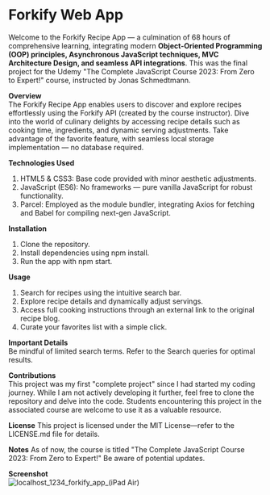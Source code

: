 # Forkify Web App

Welcome to the Forkify Recipe App — a culmination of 68 hours of comprehensive learning, integrating modern **Object-Oriented Programming (OOP) principles, Asynchronous JavaScript techniques, MVC Architecture Design, and seamless API integrations**. This was the final project for the Udemy "The Complete JavaScript Course 2023: From Zero to Expert!" course, instructed by Jonas Schmedtmann.

**Overview**  
The Forkify Recipe App enables users to discover and explore recipes effortlessly using the Forkify API (created by the course instructor). Dive into the world of culinary delights by accessing recipe details such as cooking time, ingredients, and dynamic serving adjustments. Take advantage of the favorite feature, with seamless local storage implementation — no database required.

**Technologies Used**  
1. HTML5 & CSS3: Base code provided with minor aesthetic adjustments.
2. JavaScript (ES6): No frameworks — pure vanilla JavaScript for robust functionality.
3. Parcel: Employed as the module bundler, integrating Axios for fetching and Babel for compiling next-gen JavaScript.

**Installation**  
1. Clone the repository.
2. Install dependencies using npm install.
3. Run the app with npm start.

**Usage**  
1. Search for recipes using the intuitive search bar.
2. Explore recipe details and dynamically adjust servings.
3. Access full cooking instructions through an external link to the original recipe blog.
4. Curate your favorites list with a simple click.

**Important Details**  
Be mindful of limited search terms. Refer to the Search queries for optimal results.

**Contributions**  
This project was my first "complete project" since I had started my coding journey. While I am not actively developing it further, feel free to clone the repository and delve into the code. Students encountering this project in the associated course are welcome to use it as a valuable resource.

**License**
This project is licensed under the MIT License—refer to the LICENSE.md file for details.

**Notes**
As of now, the course is titled "The Complete JavaScript Course 2023: From Zero to Expert!" Be aware of potential updates.

**Screenshot**  
![localhost_1234_forkify_app_(iPad Air)](https://github.com/clumsy-cranberry-1/forkify_recipe-search-app/assets/84316275/8bbca67e-6235-4600-b412-a9235a0b8783)


